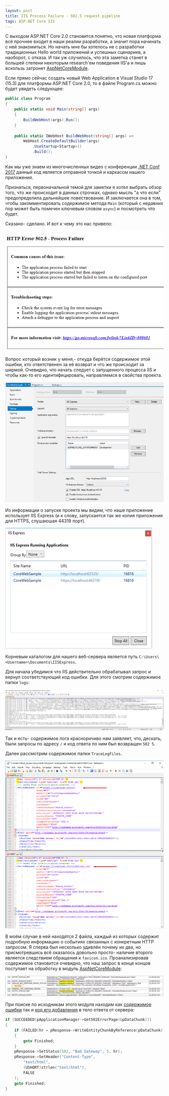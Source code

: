 ```yaml
---
layout: post
title: IIS Process Failure - 502.5 request pipeline
tags: ASP.NET Core IIS
---
```


С выходом ASP.NET Core 2.0 становится понятно, что новая платформа всё прочнее входит в наши реалии разработки, а значит пора начинать с ней знакомиться. Но начать мне бы хотелось не с разработки традиционных Hello world приложений и успешных сценариев, а наоборот, с отказа. И так уж случилось, что эта заметка станет в большей степени некоторым research'ем поведения IIS'а и лишь вскользь затронет [AspNetCoreModule](https://github.com/aspnet/AspNetCoreModule).

Если прямо сейчас создать новый Web Application в Visual Studio 17 (15.3) для платформы ASP.NET Core 2.0, то в файле Program.cs можно будет увидеть следующее:

```csharp
public class Program
{
    public static void Main(string[] args)
    {
        BuildWebHost(args).Run();
    }

    public static IWebHost BuildWebHost(string[] args) =>
        WebHost.CreateDefaultBuilder(args)
            .UseStartup<Startup>()
            .Build();
}
```

Как мы уже знаем из многочисленных видео с конференции [.NET Conf 2017](https://ingeno.io/2017/09/net-conf-2017-videos/) данный код является отправной точкой и каркасом нашего приложения.

Признаться, первоначальной темой для заметки я хотел выбрать обзор того, что же происходит в данных строчках, однако мысль "а что если" предопределила дальнейшее повествование. И заключается она в том, чтобы закомментировать содержимое метода `Main` (который с недавних пор может быть помечен ключевым словом `async`) и посмотреть что будет.

Сказано- сделано. И вот к чему это нас привело:

![iis_request_failure](/images/post/iis_request_failure.png)

Вопрос который возник у меня,- откуда берётся содержимое этой ошибки, кто ответственен за её возврат и что же происходит за ширмой. Очевидно, что начать следует с запущенного процесса IIS и чтобы как-то его идентифицировать, направляемся в свойства проекта.

![aspnetcore_project](/images/post/aspnetcore_project_settings.png)

Из информации о запуске проекта мы видим, что наше приложение использует IIS Express (и к слову, запускается так же копия приложения для HTTPS, слушаюшая 44319 порт).

![iis_applications](/images/post/iis_applications.png)

Корневым каталогом для нашего веб-сервера является путь `C:\Users\<Username>\Documents\IISExpress`.

Для начала убедимся что IIS действительно обрабатывал запрос и вернул соответствующий код ошибки. Для этого смотрим содержимое папки `logs`:

![iis_logs](/images/post/iis_logs.png)

Так и есть- содержимое лога красноричиво нам заявляет, что, дескать, были запросы по адресу `/` и код ответа по ним был возвращен `502 5`.

Далее рассмотрим содержимое папки `TraceLogFiles`.

![iis_logs](/images/post/iis_trace_events.png)

В моём случае в ней находятся 2 файла, каждый из которых содержит подробную информацию о событиях связанных с конкретным HTTP запросом. Я сперва был несколько удивлён почему их два, но присмотревшись всё оказалось довольно просто- наличие второго является следствием обращения к `favicon.ico`. Проанализировав содержимое становится очевидно, что наш запрос в конце концов поступает на обработку в модуль [AspNetCoreModule](https://github.com/aspnet/AspNetCoreModule):

![iis_trace_events_aspnetcore](/images/post/iis_trace_events_aspnetcore.png)

При поиске по исходникам этого модуля находим как [содержимое ошибки](https://github.com/aspnet/AspNetCoreModule/blob/746f578c3c01f0141479d5d9f31095ab6aba1935/src/AspNetCore/Inc/applicationmanager.h#L128) так и [код его добавления](https://github.com/aspnet/AspNetCoreModule/blob/746f578c3c01f0141479d5d9f31095ab6aba1935/src/AspNetCore/Src/forwardinghandler.cxx#L1399-L1413) в тело ответа от сервера:

```cpp
if (SUCCEEDED(pApplicationManager->Get502ErrorPage(&pDataChunk)))
{
    if (FAILED(hr = pResponse->WriteEntityChunkByReference(pDataChunk)))
    {
        goto Finished;
    }
    pResponse->SetStatus(502, "Bad Gateway", 5, hr);
    pResponse->SetHeader("Content-Type",
        "text/html",
        (USHORT)strlen("text/html"),
        FALSE
    );
    goto Finished;
}
```





